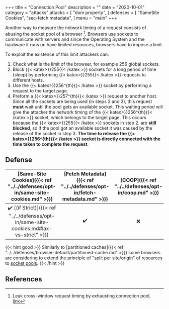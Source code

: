 +++
title = "Connection Pool"
description = ""
date = "2020-10-01"
category = "attacks"
attacks = [
    "dom property",
]
defenses = [
    "SameSite Cookies",
    "sec-fetch metadata",
]
menu = "main"
+++

Another way to measure the network timing of a request consists of abusing the socket pool of a browser [^1]. Browsers use sockets to communicate with servers and since the Operating System and the hardware it runs on have limited resources, browsers have to impose a limit.

To exploit the existence of this limit attackers can:
1. Check what is the limit of the browser, for example 256 global sockets.
2. Block {{< katex>}}255{{< /katex >}} sockets for a long period of time (sleep) by performing {{< katex>}}255{{< /katex >}} requests to different hosts.
3. Use the {{< katex>}}256^{th}{{< /katex >}} socket by performing a request to the target page.
4. Preform a {{< katex>}}257^{th}{{< /katex >}} request to another host. Since all the sockets are being used (in steps 2 and 3), this request **must** wait until the pool gets an available socket. This waiting period will give the attacker the network timing of the {{< katex>}}256^{th}{{< /katex >}} socket, which belongs to the target page. This occurs because the {{< katex>}}255{{< /katex >}} sockets in step 2. are **still blocked**, so if the pool got an available socket it was caused by the release of the socket in step 3. **The time to release the {{< katex>}}256^{th}{{< /katex >}} socket is directly connected with the time taken to complete the request**.

## Defense

| [Same-Site Cookies]({{< ref "../../defenses/opt-in/same-site-cookies.md" >}})  | [Fetch Metadata]({{< ref "../../defenses/opt-in/fetch-metadata.md" >}})  | [COOP]({{< ref "../../defenses/opt-in/coop.md" >}})  |  [Framing Protections]({{< ref "../../defenses/opt-in/xfo.md" >}}) |
|:------------------:|:---------------:|:-----:|:--------------------:|
|     ✔️ [(if Strict)]({{< ref "../../defenses/opt-in/same-site-cookies.md#lax-vs-strict" >}})         |      ✔️         |  ❌   |          ❌         |


{{< hint good >}}
Similarly to [partitioned caches]({{< ref "../../defenses/browser-default/partitioned-cache.md" >}}) some browsers are considering to extend the principle of "split per site/origin" of resources to [socket pools](https://bugzilla.mozilla.org/show_bug.cgi?id=1572544).
{{< /hint >}}

## References

[^1]: Leak cross-window request timing by exhausting connection pool, [link](https://bugs.chromium.org/p/chromium/issues/detail?id=843157)
